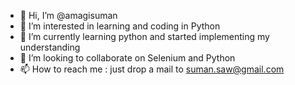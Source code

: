 - 👋 Hi, I’m @amagisuman
- 👀 I’m interested in learning and coding in Python
- 🌱 I’m currently learning python and started implementing my understanding
- 💞️ I’m looking to collaborate on Selenium and Python
- 📫 How to reach me : just drop a mail to suman.saw@gmail.com

<!---
amagisuman/amagisuman is a ✨ special ✨ repository because its `README.md` (this file) appears on your GitHub profile.
You can click the Preview link to take a look at your changes.
--->
